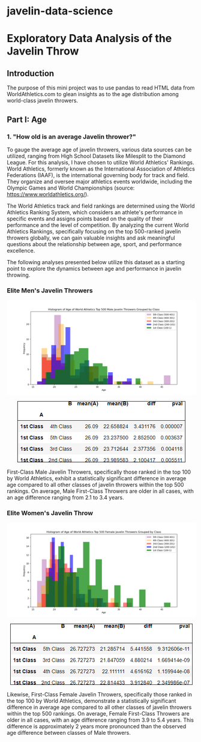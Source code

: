 # javelin-data-science
# Exploratory Data Analysis of the Javelin Throw

## Introduction

The purpose of this mini project was to use pandas to read HTML data from WorldAthletics.com to glean insights as to the age distribution among world-class javelin throwers.

## Part I: Age 

### 1. "How old is an average Javelin thrower?"

To gauge the average age of javelin throwers, various data sources can be utilized, ranging from High School Datasets like Milesplit to the Diamond League. For this analysis, I have chosen to utilize World Athletics' Rankings. World Athletics, formerly known as the International Association of Athletics Federations (IAAF), is the international governing body for track and field. They organize and oversee major athletics events worldwide, including the Olympic Games and World Championships (source: https://www.worldathletics.org/).

The World Athletics track and field rankings are determined using the World Athletics Ranking System, which considers an athlete's performance in specific events and assigns points based on the quality of their performance and the level of competition. By analyzing the current World Athletics Rankings, specifically focusing on the top 500-ranked javelin throwers globally, we can gain valuable insights and ask meaningful questions about the relationship between age, sport, and performance excellence.

The following analyses presented below utilize this dataset as a starting point to explore the dynamics between age and performance in javelin throwing.   

### Elite Men's Javelin Throwers

![alt text](https://github.com/ethanwright96/javelin-data-science/blob/main/World%20Athletics/Histogram_Men_Javelin.png)

<p align="center">
  <img src="https://github.com/ethanwright96/javelin-data-science/blob/main/World%20Athletics/significant_pairwise_ttest_results_men_javelin.png" alt="Pairwise T-Test Results" style="border: 1px solid black;">
</p>

First-Class Male Javelin Throwers, specifically those ranked in the top 100 by World Athletics, exhibit a statistically significant difference in average age compared to all other classes of javelin throwers within the top 500 rankings. On average, Male First-Class Throwers are older in all cases, with an age difference ranging from 2.1 to 3.4 years.

### Elite Women's Javelin Throw

![alt text](https://github.com/ethanwright96/javelin-data-science/blob/main/World%20Athletics/Histogram_Women_Javelin.png)
<p align="center">
  <img src="https://github.com/ethanwright96/javelin-data-science/blob/main/World%20Athletics/significant_pairwise_ttest_results_women_javelin.png" alt="Pairwise T-Test Results" style="border: 1px solid black;">
</p>
Likewise, First-Class Female Javelin Throwers, specifically those ranked in the top 100 by World Athletics, demonstrate a statistically significant difference in average age compared to all other classes of javelin throwers within the top 500 rankings. On average, Female First-Class Throwers are older in all cases, with an age difference ranging from 3.9 to 5.4 years. This difference is approximately 2 years more pronounced than the observed age difference between classes of Male throwers.
